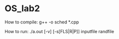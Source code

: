 # OS_lab2
How to compile:
g++ -o sched *.cpp

How to run:
./a.out [-v] [-s[FLS|R<num>|P<num>]] inputfile randfile
